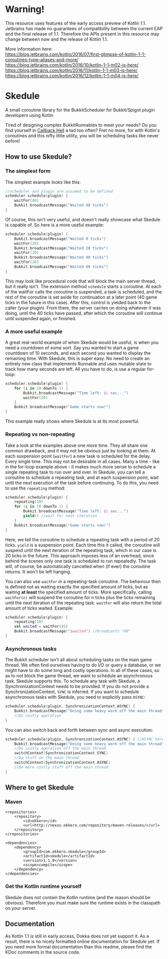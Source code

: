# Warning!
This resource uses features of the early access preview of Kotlin 1.1. Jetbrains has made no guarantees of compatibility between the current EAP and the final release of 1.1. Therefore the APIs present in this resource may change between now and the release of Kotlin 1.1.

More information here:  
https://blog.jetbrains.com/kotlin/2016/07/first-glimpse-of-kotlin-1-1-coroutines-type-aliases-and-more/  
https://blog.jetbrains.com/kotlin/2016/10/kotlin-1-1-m02-is-here/  
https://blog.jetbrains.com/kotlin/2016/11/kotlin-1-1-m03-is-here/  
https://blog.jetbrains.com/kotlin/2016/12/kotlin-1-1-m04-is-here/
# Skedule
A small coroutine library for the BukkitScheduler for Bukkit/Spigot plugin developers using Kotlin

Tired of designing complex BukkitRunnables to meet your needs? Do you find yourself in [Callback Hell](http://callbackhell.com/) a tad too often?
Fret no more, for with Kotlin's coroutines and this nifty little utility, you will be scheduling tasks like never before!

## How to use Skedule?
### The simplest form
The simplest example looks like this:
```kotlin
//scheduler and plugin are assumed to be defined
scheduler.schedule(plugin) {
    waitFor(40)
    Bukkit.broadcastMessage("Waited 40 ticks")
}
```
Of course, this isn't very useful, and doesn't really showcase what Skedule is capable of.
So here is a more useful example:
```kotlin
scheduler.schedule(plugin) {
    Bukkit.broadcastMessage("Waited 0 ticks")
    waitFor(20)
    Bukkit.broadcastMessage("Waited 20 ticks")
    waitFor(20)
    Bukkit.broadcastMessage("Waited 40 ticks")
    waitFor(20)
    Bukkit.broadcastMessage("Waited 60 ticks")
}
```
This may look like procedural code that will block the main server thread, but it really isn't.
The extension method `schedule` starts a coroutine. At each of the waitFor calls the coroutine is suspended,
a task is scheduled, and the rest of the coroutine is set aside for continuation at a later point
(40 game ticks in the future in this case). After this, control is yielded back to the caller (your plugin).
From there, the server carries on doing whatever it was doing, until the 40 ticks have passed, after which
the coroutine will continue until suspended again, or finished.

### A more useful example
A great real-world example of when Skedule would be useful, is when you need a countdown of some sort.
Say you wanted to start a game countdown of 10 seconds, and each second you wanted to display the
remaining time. With Skedule, this is super easy. No need to create an entirely new class that implements
Runnable and uses mutable state to track how many seconds are left. All you have to do, is use a regular
for-loop:
```kotlin
scheduler.schedule(plugin) {
    for (i in 10 downTo 1) {
        Bukkit.broadcastMessage("Time left: $i sec...")
        waitFor(20)
    }
    Bukkit.broadcastMessage("Game starts now!")
}
```
This example really shows where Skedule is at its most powerful.

### Repeating vs non-repeating
Take a look at the examples above one more time. They all share one common drawback, and it may not be
obvious just by looking at them. At each suspension point (`waitFor`) a new task is scheduled for the delay.
Every single time. This may not be desirable in all cases. Many a time - like in the for-loop example
above - it makes much more sense to schedule a single repeating task to run over and over. In Skedule, you
can tell a coroutine to schedule a repeating task, and at each suspension point, wait until the next execution
of the task before continuing. To do this, you need to use the `repeating` method:
```kotlin
scheduler.schedule(plugin) {
    repeating(20)
    for (i in 10 downTo 1) {
        Bukkit.broadcastMessage("Time left: $i sec...")
        yield() //wait for next iteration
    }
    Bukkit.broadcastMessage("Game starts now!")
}
```
Here, we tell the coroutine to schedule a repeating task with a period of 20 ticks. `yield` is a suspension point.
Each time this it called, the coroutine will suspend until the next iteration of the repeating task, which in
our case is 20 ticks in the future. This approach imposes less of an overhead, since behind the scenes only one
task is scheduled to run repeatedly. The task will, of course, be automatically cancelled when (if ever) the
coroutine returns. It won't be left hanging.

You can also use `waitFor` in a repeating-task coroutine. The behaviour then is defined not as waiting exactly
the specified amount of ticks, but as waiting **at least** the specified amount of ticks. More specifically, calling
`waitFor(n)` will suspend the coroutine for n ticks plus the ticks remaining until the next iteration of the
repeating task. `waitFor` will also return the total amount of ticks waited. Example:
```kotlin
scheduler.schedule(plugin) {
    repeating(20)
    val waited = waitFor(45)
    Bukkit.broadcastMessage("$waited") //broadcasts "60"
}
```

### Asynchronous tasks
The Bukkit scheduler isn't all about scheduling tasks on the main game thread. We often find ourselves
having to do I/O or query a database, or we might have to do some long and costly operations. In all of
these cases, so as to not block the game thread, we want to schedule an asynchronous task. Skedule supports
this. To schedule any task with Skedule, a SynchronizationContext needs to be provided. If you do not provide
a SynchronizationContext, `SYNC` is inferred. If you want to schedule asynchronous tasks with Skedule, you
need to explicitly pass `ASYNC`:
```kotlin
scheduler.schedule(plugin, SynchronizationContext.ASYNC) {
    Bukkit.broadcastMessage("Doing some heavy work off the main thread")
    //Do costly operation
}
```
You can also switch back and forth between sync and async execution:
```kotlin
scheduler.schedule(plugin, SynchronizationContext.ASYNC) { //ASYNC here specifies the initial context
    Bukkit.broadcastMessage("Doing some heavy work off the main thread")
    //Do costly operation off the main thread
    switchContext(SynchronizationContext.SYNC)
    //Do stuff on the main thread
    switchContext(SynchronizationContext.ASYNC)
    //Do more costly stuff off the main thread
}
```

## Where to get Skedule
### Maven
```maven
<repositories>
    <repository>
        <id>okkero</id>
        <url>http://nexus.okkero.com/repository/maven-releases/</url>
    </repository>
</repositories>
```
```maven
<dependencies>
    <dependency>
        <groupId>com.okkero.skedule</groupId>
        <artifactId>skedule</artifactId>
        <version>1.1.0</version>
        <scope>compile</scope>
    </dependency>
</dependencies>
```

### Get the Kotlin runtime yourself
Skedule does not contain the Kotlin runtime (and the reason should be obvious).
Therefore you must make sure the runtime exists in the classpath on your server.

## Documentation
As Kotlin 1.1 is still in early access, Dokka does not yet support it. As a result, there is no
nicely formatted online documentation for Skedule yet. If you need more formal documentation than
this readme, please find the KDoc comments in the source code.
